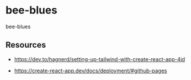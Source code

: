 # bee-blues

bee-blues

## Resources

- https://dev.to/hagnerd/setting-up-tailwind-with-create-react-app-4jd

- https://create-react-app.dev/docs/deployment/#github-pages
